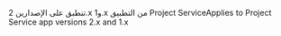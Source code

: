 <span data-ttu-id="59da4-101">تنطبق على الإصدارين 2.x و1.x من التطبيق Project Service</span><span class="sxs-lookup"><span data-stu-id="59da4-101">Applies to Project Service app versions 2.x and 1.x</span></span>
